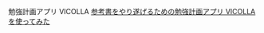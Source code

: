 
勉強計画アプリ VICOLLA
[参考書をやり遂げるための勉強計画アプリ VICOLLA を使ってみた](https://reistenza.com/exam-study/vicolla.html)
